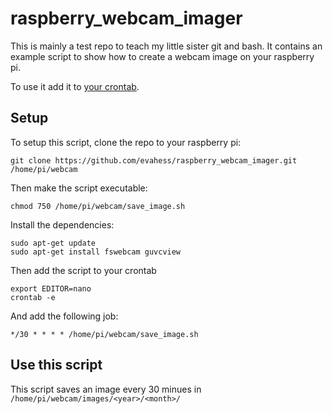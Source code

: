 # raspberry_webcam_imager

This is mainly a test repo to teach my little sister git and bash.
It contains an example script to show how to create a webcam image on your raspberry pi.

To use it add it to [your crontab](http://corntab.com/).

## Setup

To setup this script, clone the repo to your raspberry pi:

```
git clone https://github.com/evahess/raspberry_webcam_imager.git /home/pi/webcam
```

Then make the script executable:
```
chmod 750 /home/pi/webcam/save_image.sh
```

Install the dependencies:
```
sudo apt-get update
sudo apt-get install fswebcam guvcview
```

Then add the script to your crontab
```
export EDITOR=nano
crontab -e
```

And add the following job:
```
*/30 * * * * /home/pi/webcam/save_image.sh
```

## Use this script

This script saves an image every 30 minues in `/home/pi/webcam/images/<year>/<month>/`

